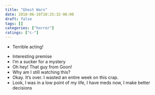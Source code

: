 ```yaml
---
title: "Ghost Wars"
date: 2018-06-16T10:25:32-06:00
draft: false
tags: []
categories: ["horror"]
ratings: ["c-"]
---
```


* Terrible acting!
<!--more-->
* Interesting premise
* I’m a sucker for a mystery
* Oh hey! That guy from Goon!
* Why am I still watching this?
* Okay. It’s over. I wasted an entire week on this crap.
* Look, I was in a low point of my life, I have meds now, I make better decisions
